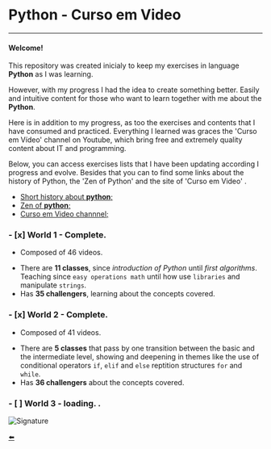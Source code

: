 # Python - Curso em Video

---

#### Welcome!

This repository was created inicialy to keep my exercises in language **Python** as I was learning.

However, with my progress I had the idea to create something better. Easily and intuitive content for those who want to learn together with me about the **Python**.

Here is in addition to my  progress, as too the exercises and contents that I have consumed and practiced. Everything  I learned was graces the 'Curso em Vídeo' channel on Youtube, which bring free and extremely quality content about IT and programming.

Below, you can access exercises lists that I have been updating according I progress and evolve. Besides that  you can to find some links about the history of Python, the 'Zen of Python' and the site of 'Curso em Video' .

* [Short history about **python**;](https://github.com/duartecgustavo/Python-Progress/blob/master/short-history-python.md)
* [Zen of **python**;](https://github.com/duartecgustavo/Python-Progress/blob/master/zen-of-python.md)
* [Curso em Video channnel;](https://www.cursoemvideo.com/)

### - [x] World 1 - Complete.
   * Composed of 46 videos.
   - There are **11 classes**, since *introduction of Python* until *first algorithms*. Teaching since `easy operations math` until how use
   `libraries` and manipulate `strings`.
   - Has **35 challengers**, learning about the concepts covered.
   
### - [x] World 2 - Complete.
   *  Composed of 41 videos.
   - There are **5 classes** that pass by one transition between the basic and the intermediate level, showing and deepening in themes like the use
   of conditional operators `if`, `elif` and `else` reptition structures `for` and `while`.
   - Has **36 challengers** about the concepts covered.

### - [ ] World 3 - loading. . 

![Signature](https://user-images.githubusercontent.com/65131471/84540714-5a820e00-accc-11ea-9ad4-57ef348ead4b.jpg)

[:arrow_left:](https://github.com/duartecgustavo/Python-Progress)
